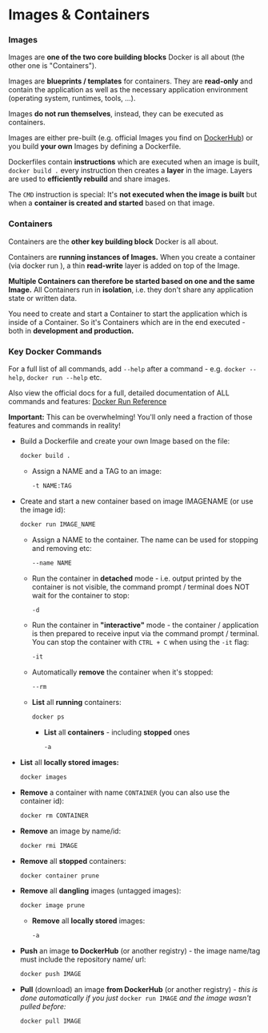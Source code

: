 # Images & Containers
### Images

Images are **one of the two core building blocks** Docker is all about (the other one is "Containers").

Images are **blueprints / templates** for containers. They are **read-only** and contain the
application as well as the necessary application environment (operating system, runtimes, tools, ...).

Images **do not run themselves**, instead, they can be executed as containers.

Images are either pre-built (e.g. official Images you find on [DockerHub][dockerhub]) or you build **your own** Images by defining a Dockerfile.

Dockerfiles contain **instructions** which are executed when an image is built, ```docker build .``` every instruction then creates a **layer** in the image. Layers are used to **efficiently rebuild** and share images.

The ```CMD``` instruction is special: It's **not executed when the image is built** but when a **container is created and started** based on that image.

### Containers

Containers are the **other key building block** Docker is all about.

Containers are **running instances of Images.** When you create a container (via docker run ), a thin **read-write** layer is added on top of the Image.

**Multiple Containers can therefore be started based on one and the same Image.** All
Containers run in **isolation**, i.e. they don't share any application state or written data.

You need to create and start a Container to start the application which is inside of a Container. So it's Containers which are in the end executed - both in **development and production.**

### Key Docker Commands

For a full list of all commands, add ```--help``` after a command - e.g. ```docker --help```, ```docker run --help``` etc.

Also view the official docs for a full, detailed documentation of ALL commands and features: [Docker Run Reference][drr]

**Important:** This can be overwhelming! You'll only need a fraction of those features and
commands in reality!

- Build a Dockerfile and create your own Image based on the file:

  ```sh
  docker build . 
  ```

  - Assign a NAME and a TAG to an image:

    ```sh
    -t NAME:TAG  
    ```

- Create and start a new container based on image IMAGENAME (or use the image id):

  ```sh
  docker run IMAGE_NAME
  ```

  - Assign a NAME to the container. The name can be used for stopping and removing etc:

    ```sh
    --name NAME
    ```

  - Run the container in **detached** mode - i.e. output printed by the container is not visible, the command prompt / terminal does NOT wait for the container to stop:

    ```sh
    -d
    ```

  - Run the container in **"interactive"** mode - the container / application is then prepared to receive input via the command prompt / terminal. You can stop the container with ```CTRL + C```  when using the ```-it``` flag:

    ```sh
    -it
    ```

  - Automatically **remove** the container when it's stopped:

    ```sh
    --rm
    ```

  - **List** all **running** containers:

    ```sh
    docker ps
    ```

    - **List** all **containers** - including **stopped** ones

      ```sh
      -a
      ```

- **List** all **locally stored images:**

  ```sh
  docker images
  ```

- **Remove** a container with name ```CONTAINER``` (you can also use the container id):

  ```sh
  docker rm CONTAINER
  ```

- **Remove** an image by name/id:

  ```sh
  docker rmi IMAGE
  ```

- **Remove** all **stopped** containers:

  ```sh
  docker container prune
  ```

- **Remove** all **dangling** images (untagged images):

  ```sh
  docker image prune
  ```

  - **Remove** all **locally stored** images:

    ```sh
    -a
    ```

- **Push** an image **to DockerHub** (or another registry) - the image name/tag must include the repository name/ url:

  ```sh
  docker push IMAGE
  ```

- **Pull** (download) an image **from DockerHub** (or another registry) - _this is done automatically if you just_ ```docker run IMAGE``` _and the image wasn't pulled before:_

  ```sh
  docker pull IMAGE
  ```

<!-- Identifiers, in alphabetical order -->
[dockerhub]:https://hub.docker.com/
[drr]:https://docs.docker.com/engine/reference/run/
